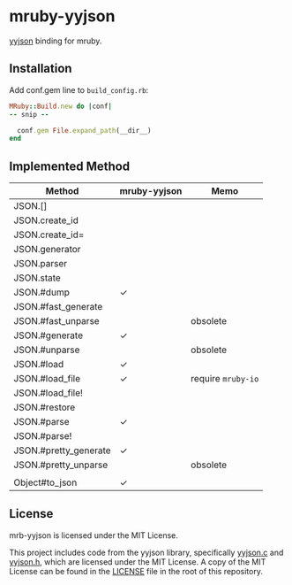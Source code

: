 # mruby-yyjson

[yyjson](https://github.com/ibireme/yyjson) binding for mruby.

## Installation

Add conf.gem line to `build_config.rb`:

```ruby
MRuby::Build.new do |conf|
-- snip --

  conf.gem File.expand_path(__dir__)
end
```

## Implemented Method

| Method                | mruby-yyjson | Memo               |
|-----------------------|--------------|--------------------|
| JSON.[]               |              |                    |
| JSON.create_id        |              |                    |
| JSON.create_id=       |              |                    |
| JSON.generator        |              |                    |
| JSON.parser           |              |                    |
| JSON.state            |              |                    |
| JSON.#dump            | ✓            |                    |
| JSON.#fast_generate   |              |                    |
| JSON.#fast_unparse    |              | obsolete           |
| JSON.#generate        | ✓            |                    |
| JSON.#unparse         |              | obsolete           |
| JSON.#load            | ✓            |                    |
| JSON.#load_file       | ✓            | require `mruby-io` |
| JSON.#load_file!      |              |                    |
| JSON.#restore         |              |                    |
| JSON.#parse           | ✓            |                    |
| JSON.#parse!          |              |                    |
| JSON.#pretty_generate | ✓            |                    |
| JSON.#pretty_unparse  |              | obsolete           |
||||
| Object#to_json       | ✓            |                     |

## License

mrb-yyjson is licensed under the MIT License.

This project includes code from the yyjson library, specifically [yyjson.c](src/yyjson.c) and [yyjson.h](src/yyjson.h), which are licensed under the MIT License. A copy of the MIT License can be found in the [LICENSE](./LICENSE) file in the root of this repository.
